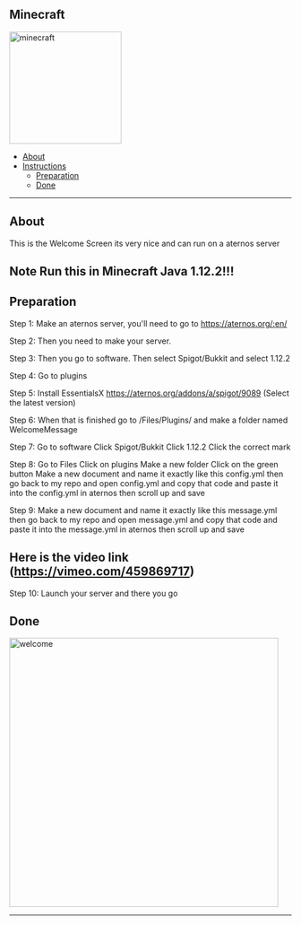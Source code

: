 ## Minecraft
<img src="https://github.com/Cryptic-Minute/Minecraft_1.12.2_Welcome_Screen/blob/master/Important/Minecraft_cover.png" alt="minecraft" width="200"/>

<!-- ----------------------------------------------------------------------- -->
* [About](about)
* [Instructions](#instructions)
    * [Preparation](#preparation)
    * [Done](#done)
    
<hr>    
<!-- ----------------------------------------------------------------------- -->

## About
This is the Welcome Screen its very nice and can run on a aternos server
## Note Run this in Minecraft Java 1.12.2!!!

## Preparation 
   Step 1: Make an aternos server, you'll need to go to https://aternos.org/:en/
   
   Step 2: Then you need to make your server.
  
   Step 3: Then you go to software. Then select Spigot/Bukkit and select 1.12.2
   
   Step 4: Go to plugins
   
   Step 5: Install EssentialsX https://aternos.org/addons/a/spigot/9089 (Select the latest version)
   
   Step 6: When that is finished go to /Files/Plugins/ and make a folder named WelcomeMessage
   
   Step 7: Go to software
           Click Spigot/Bukkit
           Click 1.12.2
           Click the correct mark
           
   Step 8: Go to Files
           Click on plugins
           Make a new folder
           Click on the green button
           Make a new document and name it exactly like this config.yml
           then go back to my repo and open config.yml and copy that code and paste it into the config.yml in aternos
           then scroll up and save
   
   Step 9: Make a new document and name it exactly like this message.yml
           then go back to my repo and open message.yml and copy that code and paste it into the message.yml in aternos
           then scroll up and save
    
   ## Here is the video link (https://vimeo.com/459869717)
   
   Step 10: Launch your server and there you go
   
          
   ## Done
   
<img src="https://github.com/Cryptic-Minute/Minecraft_1.12.2_Welcome_Screen/blob/master/Important/4fjfgw.gif" alt="welcome" width="480"/>
<hr>
